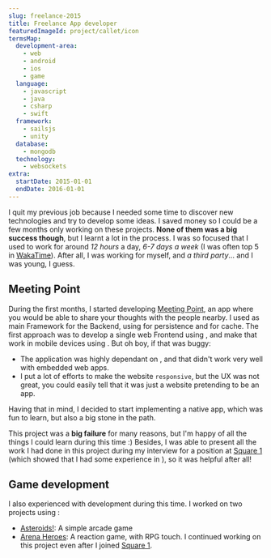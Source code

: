 ```yaml
---
slug: freelance-2015
title: Freelance App developer
featuredImageId: project/callet/icon
termsMap:
  development-area:
    - web
    - android
    - ios
    - game
  language:
    - javascript
    - java
    - csharp
    - swift
  framework:
    - sailsjs
    - unity
  database:
    - mongodb
  technology:
    - websockets
extra:
  startDate: 2015-01-01
  endDate: 2016-01-01
---
```


I quit my previous job because I needed some time to discover new technologies and try to develop some ideas. I saved money so I could be a few months only working on these projects. **None of them was a big success though**, but I learnt a lot in the process. I was so focused that I used to work for around _12 hours_ a day, _6-7 days a week_ (I was often top 5 in [WakaTime](https://wakatime.com/)). After all, I was working for myself, and _a third party_... and I was young, I guess.

## Meeting Point
During the first months, I started developing [Meeting Point](/project/web/meeting-point), an app where you would be able to share your thoughts with the people nearby. I used [](sailsjs) as main Framework for the Backend, using [](mongodb) for persistence and [](redis) for cache. The first approach was to develop a single web Frontend using [](angular-1), and make that work in mobile devices using [](phonegap). But oh boy, if that was buggy:

* The application was highly dependant on [](websockets), and that didn't work very well with embedded web apps.
* I put a lot of efforts to make the website `responsive`, but the UX was not great, you could easily tell that it was just a website pretending to be an app.

Having that in mind, I decided to start implementing a native [](android) app, which was fun to learn, but also a big stone in the path.

This project was a **big failure** for many reasons, but I'm happy of all the things I could learn during this time :) Besides, I was able to present all the work I had done in this project during my interview for a position at [Square 1](/career/square-1) (which showed that I had some experience in [](web)), so it was helpful after all!

## Game development
I also experienced with [](game) development during this time. I worked on two projects using [](unity):
* [Asteroids!](/project/game/ivy): A simple arcade game
* [Arena Heroes](/project/game/callet): A reaction game, with RPG touch. I continued working on this project even after I joined [Square 1](/career/square-1).


